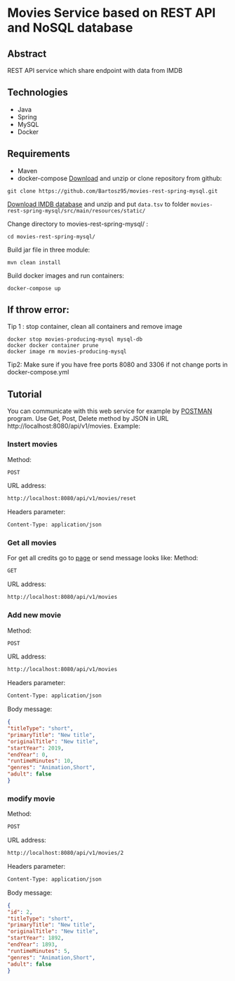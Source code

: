 # Movies Service based on REST API and NoSQL database

## Abstract
REST API service which share endpoint with data from IMDB

## Technologies
- Java
- Spring
- MySQL
- Docker

## Requirements
* Maven
* docker-compose
 [Download](https://github.com/Bartosz95/movies-rest-spring-mysql/archive/master.zip) and unzip or clone repository from github:
```shell script
git clone https://github.com/Bartosz95/movies-rest-spring-mysql.git
```
[Download IMDB database](https://datasets.imdbws.com/title.basics.tsv.gz) and unzip and put `data.tsv` to folder `movies-rest-spring-mysql/src/main/resources/static/`

Change directory to movies-rest-spring-mysql/ :
```shell script
cd movies-rest-spring-mysql/
```
Build jar file in three module:
```shell script
mvn clean install
```
Build docker images and run containers: 
```shell script
docker-compose up
```
## If throw error:
Tip 1 : stop container, clean all containers and remove image 
```shell script
docker stop movies-producing-mysql mysql-db 
docker docker container prune
docker image rm movies-producing-mysql
```
Tip2:
Make sure if you have free ports 8080 and 3306 if not change ports in docker-compose.yml
## Tutorial
You can communicate with this web service for example by [POSTMAN](https://www.getpostman.com/) program. Use Get, Post, Delete method by JSON in URL http://localhost:8080/api/v1/movies. Example:

### Instert movies
Method:
```html
POST
```
URL address:
```html
http://localhost:8080/api/v1/movies/reset
```
Headers parameter:
```html
Content-Type: application/json
```
### Get all movies
For get all credits go to [page](http://http://localhost:8080/api/v1/movies) or send message looks like:
Method:
```html
GET
```
URL address:
```html
http://localhost:8080/api/v1/movies
```
### Add new movie
Method:
```html
POST
```
URL address:
```html
http://localhost:8080/api/v1/movies
```
Headers parameter:
```html
Content-Type: application/json
```
Body message:
```json
{
"titleType": "short",
"primaryTitle": "New title",
"originalTitle": "New title",
"startYear": 2019,
"endYear": 0,
"runtimeMinutes": 10,
"genres": "Animation,Short",
"adult": false
}
```
### modify movie
Method:
```html
POST
```
URL address:
```html
http://localhost:8080/api/v1/movies/2
```
Headers parameter:
```html
Content-Type: application/json
```
Body message:
```json
{
"id": 2,
"titleType": "short",
"primaryTitle": "New title",
"originalTitle": "New title",
"startYear": 1892,
"endYear": 1893,
"runtimeMinutes": 5,
"genres": "Animation,Short",
"adult": false
}
```